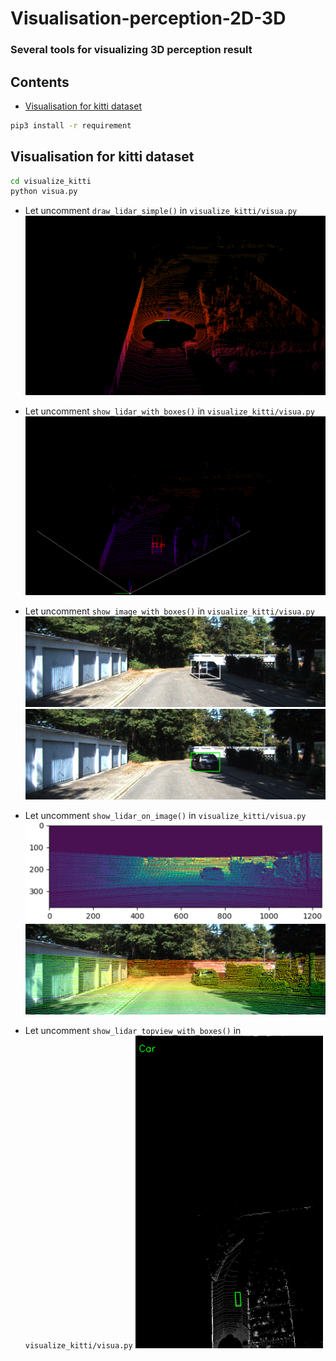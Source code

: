 # Visualisation-perception-2D-3D

### Several tools for visualizing 3D perception result

## Contents

- [Visualisation for kitti dataset](#visualisation-for-kitti-dataset)

```bash
pip3 install -r requirement
```

## Visualisation for kitti dataset

```bash
cd visualize_kitti
python visua.py
```

- Let uncomment `draw_lidar_simple()` in `visualize_kitti/visua.py`  
![](imgs/lidar_all.png)

- Let uncomment `show_lidar_with_boxes()` in `visualize_kitti/visua.py` 
![](imgs/lidar_with_box.png)

- Let uncomment `show_image_with_boxes()` in `visualize_kitti/visua.py` 
![](imgs/image_with_box_3d.png)
![](imgs/image_with_box_2d.png)

- Let uncomment `show_lidar_on_image()` in `visualize_kitti/visua.py` 
![](imgs/lidar_range_view.png)
![](imgs/lidar_projection_image.png)

- Let uncomment `show_lidar_topview_with_boxes()` in `visualize_kitti/visua.py` 
![](imgs/lidar_topview.png)